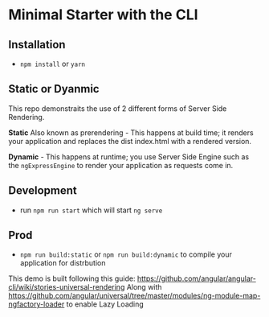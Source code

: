 # Minimal Starter with the CLI

## Installation

* `npm install` or `yarn`

## Static or Dyanmic

This repo demonstraits the use of 2 different forms of Server Side Rendering.

**Static** Also known as prerendering - This happens at build time; it renders your application and replaces the dist index.html with a rendered version.

**Dynamic** - This happens at runtime; you use Server Side Engine such as the `ngExpressEngine` to render your application as requests come in.

## Development
* run `npm run start` which will start `ng serve`

## Prod
* `npm run build:static` or `npm run build:dynamic` to compile your application for distrbution

This demo is built following this guide: https://github.com/angular/angular-cli/wiki/stories-universal-rendering
Along with https://github.com/angular/universal/tree/master/modules/ng-module-map-ngfactory-loader to enable Lazy Loading